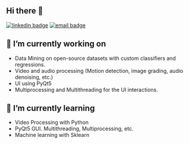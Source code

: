 
## Hi there 👋
[![linkedin badge](https://img.shields.io/badge/Atul_Patare-30302f?style=flat&logo=linkedin)](https://www.linkedin.com/in/atul-patare-a768a3165/)
[![email badge](https://img.shields.io/badge/@atul_patare-30302f?style=flat&logo=gmail)](mailto:atulpatare99@gmail.com)

## 🔭 I’m currently working on 
  * Data Mining on open-source datasets with custom classifiers and regressions.
  * Video and audio processing (Motion detection, image grading, audio denoising, etc.)
  * UI using PyQt5 
  * Multiprocessing and Multithreading for the UI interactions.

## 🌱 I’m currently learning
  * Video Processing with Python
  * PyQt5 GUI. Multithreading, Multiprocessing, etc.
  * Machine learning with Sklearn
